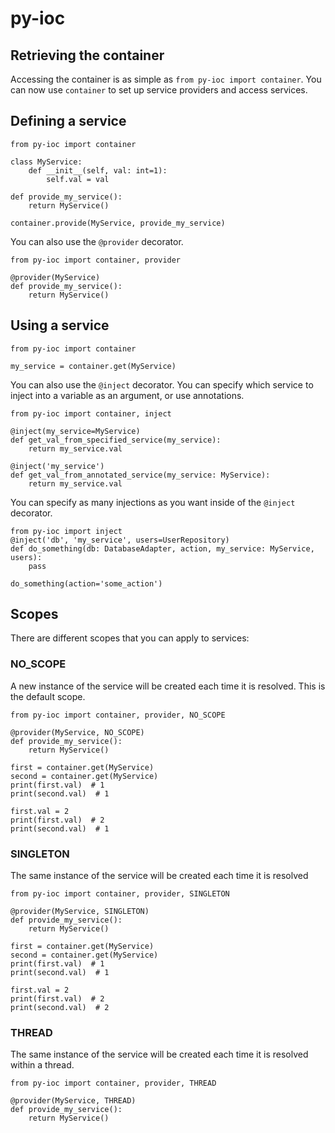 # py-ioc

## Retrieving the container
Accessing the container is as simple as `from py-ioc import container`. You can now use `container` to set up service providers and access services.

## Defining a service
```
from py-ioc import container

class MyService:
    def __init__(self, val: int=1):
        self.val = val

def provide_my_service():
    return MyService()

container.provide(MyService, provide_my_service)
```

You can also use the `@provider` decorator.
```
from py-ioc import container, provider

@provider(MyService)
def provide_my_service():
    return MyService()
```

## Using a service
```
from py-ioc import container

my_service = container.get(MyService)
```

You can also use the `@inject` decorator. You can specify which service to inject into a variable as an argument, or use annotations.
```
from py-ioc import container, inject

@inject(my_service=MyService)
def get_val_from_specified_service(my_service):
    return my_service.val

@inject('my_service')
def get_val_from_annotated_service(my_service: MyService):
    return my_service.val
```

You can specify as many injections as you want inside of the `@inject` decorator.

```
from py-ioc import inject
@inject('db', 'my_service', users=UserRepository)
def do_something(db: DatabaseAdapter, action, my_service: MyService, users):
    pass

do_something(action='some_action')
```

## Scopes
There are different scopes that you can apply to services:

### NO_SCOPE
A new instance of the service will be created each time it is resolved. This is the default scope.

```
from py-ioc import container, provider, NO_SCOPE

@provider(MyService, NO_SCOPE)
def provide_my_service():
    return MyService()

first = container.get(MyService)
second = container.get(MyService)
print(first.val)  # 1
print(second.val)  # 1

first.val = 2
print(first.val)  # 2
print(second.val)  # 1
```

### SINGLETON
The same instance of the service will be created each time it is resolved

```
from py-ioc import container, provider, SINGLETON

@provider(MyService, SINGLETON)
def provide_my_service():
    return MyService()

first = container.get(MyService)
second = container.get(MyService)
print(first.val)  # 1
print(second.val)  # 1

first.val = 2
print(first.val)  # 2
print(second.val)  # 2
```

### THREAD
The same instance of the service will be created each time it is resolved within a thread.

```
from py-ioc import container, provider, THREAD

@provider(MyService, THREAD)
def provide_my_service():
    return MyService()
```